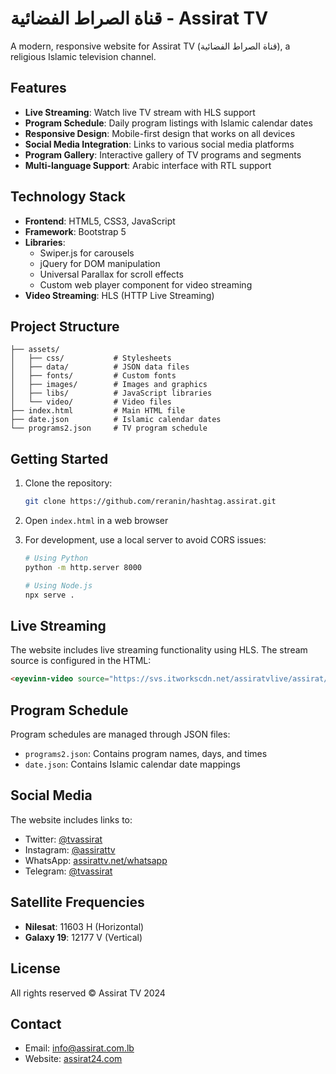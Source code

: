 # قناة الصراط الفضائية - Assirat TV

A modern, responsive website for Assirat TV (قناة الصراط الفضائية), a religious Islamic television channel.

## Features

- **Live Streaming**: Watch live TV stream with HLS support
- **Program Schedule**: Daily program listings with Islamic calendar dates
- **Responsive Design**: Mobile-first design that works on all devices
- **Social Media Integration**: Links to various social media platforms
- **Program Gallery**: Interactive gallery of TV programs and segments
- **Multi-language Support**: Arabic interface with RTL support

## Technology Stack

- **Frontend**: HTML5, CSS3, JavaScript
- **Framework**: Bootstrap 5
- **Libraries**: 
  - Swiper.js for carousels
  - jQuery for DOM manipulation
  - Universal Parallax for scroll effects
  - Custom web player component for video streaming
- **Video Streaming**: HLS (HTTP Live Streaming)

## Project Structure

```
├── assets/
│   ├── css/           # Stylesheets
│   ├── data/          # JSON data files
│   ├── fonts/         # Custom fonts
│   ├── images/        # Images and graphics
│   ├── libs/          # JavaScript libraries
│   └── video/         # Video files
├── index.html         # Main HTML file
├── date.json          # Islamic calendar dates
└── programs2.json     # TV program schedule
```

## Getting Started

1. Clone the repository:
   ```bash
   git clone https://github.com/reranin/hashtag.assirat.git
   ```

2. Open `index.html` in a web browser

3. For development, use a local server to avoid CORS issues:
   ```bash
   # Using Python
   python -m http.server 8000
   
   # Using Node.js
   npx serve .
   ```

## Live Streaming

The website includes live streaming functionality using HLS. The stream source is configured in the HTML:
```html
<eyevinn-video source="https://svs.itworkscdn.net/assiratvlive/assirat/playlist.m3u8">
```

## Program Schedule

Program schedules are managed through JSON files:
- `programs2.json`: Contains program names, days, and times
- `date.json`: Contains Islamic calendar date mappings

## Social Media

The website includes links to:
- Twitter: [@tvassirat](https://x.com/tvassirat)
- Instagram: [@assirattv](https://www.instagram.com/assirattv)
- WhatsApp: [assirattv.net/whatsapp](https://assirattv.net/whatsapp)
- Telegram: [@tvassirat](https://t.me/tvassirat)

## Satellite Frequencies

- **Nilesat**: 11603 H (Horizontal)
- **Galaxy 19**: 12177 V (Vertical)

## License

All rights reserved © Assirat TV 2024

## Contact

- Email: info@assirat.com.lb
- Website: [assirat24.com](https://assirat24.com)
